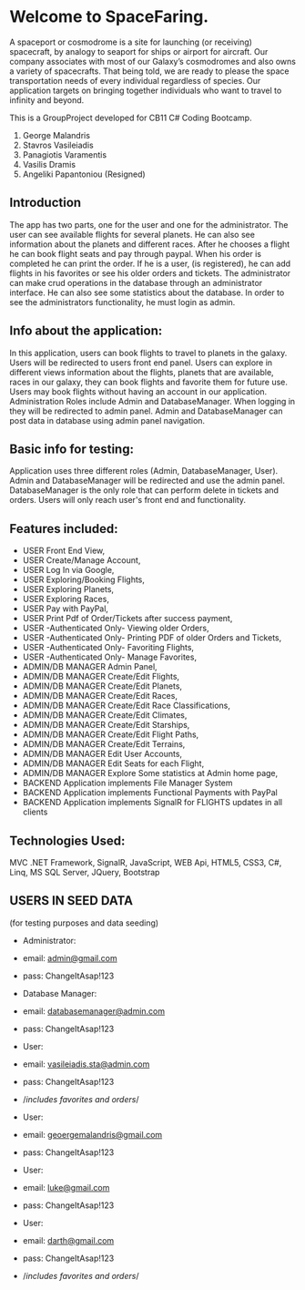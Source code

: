 # Welcome to SpaceFaring.

A spaceport or cosmodrome is a site for launching (or receiving) spacecraft, by analogy to seaport for ships or airport for aircraft. Our company associates with most of our Galaxy’s cosmodromes and also owns a variety of spacecrafts.
That being told, we are ready to please the space transportation needs of every individual regardless of species. Our application targets on bringing together individuals who want to travel to infinity and beyond.

This is a GroupProject developed for CB11 C# Coding Bootcamp.
1. George Malandris
2. Stavros Vasileiadis
3. Panagiotis Varamentis
4. Vasilis Dramis
5. Angeliki Papantoniou (Resigned)

## Introduction
The app has two parts, one for the user and one for the administrator. 
The user can see available flights for several planets. He can also see information about the planets and different races. After he chooses a flight he can book flight seats and pay through paypal. When his order is completed he can print the order. If he is a user, (is registered), he can add flights in his favorites or see his older orders and tickets.
The administrator can make crud operations in the database through an administrator interface. He can also see some statistics about the database. In order to see the administrators functionality, he must login as admin.

## Info about the application:
In this application, users can book flights to travel to planets in the galaxy.
Users will be redirected to users front end panel.
Users can explore in different views information about the flights, planets that are available, races
in our galaxy, they can book flights and favorite them for future use.
Users may book flights without having an account in our application.
Administration Roles include Admin and DatabaseManager.
When logging in they will be redirected to admin panel.
Admin and DatabaseManager can post data in database using admin panel navigation.

## Basic info for testing:
Application uses three different roles (Admin, DatabaseManager, User).
Admin and DatabaseManager will be redirected and use the admin panel.
DatabaseManager is the only role that can perform delete in tickets and orders.
Users will only reach user's front end and functionality.

## Features included:
*	USER Front End View, 
*	USER Create/Manage Account, 
*	USER Log In via Google, 
*	USER Exploring/Booking Flights, 
*	USER Exploring Planets, 
*	USER Exploring Races,
*	USER Pay with PayPal,
*	USER Print Pdf of Order/Tickets after success payment,  
*	USER -Authenticated Only- Viewing older Orders,
*	USER -Authenticated Only- Printing PDF of older Orders and Tickets,
*	USER -Authenticated Only- Favoriting Flights,
*	USER -Authenticated Only- Manage Favorites,
*	ADMIN/DB MANAGER Admin Panel,
*	ADMIN/DB MANAGER Create/Edit Flights,
*	ADMIN/DB MANAGER Create/Edit Planets,
*	ADMIN/DB MANAGER Create/Edit Races,
*	ADMIN/DB MANAGER Create/Edit Race Classifications,
*	ADMIN/DB MANAGER Create/Edit Climates,
*	ADMIN/DB MANAGER Create/Edit Starships,
*	ADMIN/DB MANAGER Create/Edit Flight Paths,
*	ADMIN/DB MANAGER Create/Edit Terrains,
*	ADMIN/DB MANAGER Edit User Accounts,
*	ADMIN/DB MANAGER Edit Seats for each Flight,
*	ADMIN/DB MANAGER Explore Some statistics at Admin home page,
*	BACKEND Application implements File Manager System
*	BACKEND Application implements Functional Payments with PayPal
*	BACKEND Application implements SignalR for FLIGHTS updates in all clients

## Technologies Used:
MVC .NET Framework, SignalR, JavaScript, WEB Api, HTML5, CSS3, C#, Linq, MS SQL Server, JQuery, Bootstrap

## USERS IN SEED DATA 
(for testing purposes and data seeding)

*	Administrator:
  * email:	admin@gmail.com
  * pass:	ChangeItAsap!123

*	Database Manager:
  *	email:	databasemanager@admin.com
  *	pass:	ChangeItAsap!123

*	User:
  *	email:	vasileiadis.sta@admin.com
  *	pass:	ChangeItAsap!123
  *	/*includes favorites and orders*/

*	User:
  *	email:	geoergemalandris@gmail.com
  *	pass:	ChangeItAsap!123

*	User:
  *	email:	luke@gmail.com
  *	pass:	ChangeItAsap!123

*	User:
  *	email:	darth@gmail.com
  *	pass:	ChangeItAsap!123
  *	/*includes favorites and orders*/
